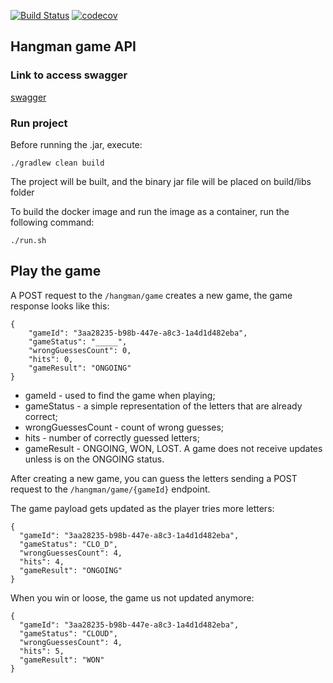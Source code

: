 [![Build Status](https://travis-ci.com/lucas_cs_simonini/hangman.svg?branch=master)](https://travis-ci.com/lucas_cs_simonini/hangman)
[![codecov](https://codecov.io/bb/lucas_cs_simonini/hangman/branch/master/graph/badge.svg)](https://codecov.io/bb/lucas_cs_simonini/hangman)

## Hangman game API ##

### Link to access swagger ###

[swagger](http://127.0.1.1:8081/hangman/swagger-ui/)

### Run project ###

Before running the .jar, execute:

`./gradlew clean build`

The project will be built, and the binary jar file will be placed on build/libs folder

To build the docker image and run the image as a container, run the following command:

`./run.sh`

## Play the game ##

A POST request to the `/hangman/game` creates a new game, the game response looks like this:

```
{
    "gameId": "3aa28235-b98b-447e-a8c3-1a4d1d482eba",
    "gameStatus": "_____",
    "wrongGuessesCount": 0,
    "hits": 0,
    "gameResult": "ONGOING"
}
```
- gameId - used to find the game when playing;
- gameStatus - a simple representation of the letters that are already correct;
- wrongGuessesCount - count of wrong guesses;
- hits - number of correctly guessed letters;
- gameResult - ONGOING, WON, LOST. A game does not receive updates unless is on the ONGOING status.


After creating a new game, you can guess the letters sending a POST request to the `/hangman/game/{gameId}` endpoint.

The game payload gets updated as the player tries more letters:

```
{
  "gameId": "3aa28235-b98b-447e-a8c3-1a4d1d482eba",
  "gameStatus": "CLO_D",
  "wrongGuessesCount": 4,
  "hits": 4,
  "gameResult": "ONGOING"
}
```
 When you win or loose, the game us not updated anymore:


```
{
  "gameId": "3aa28235-b98b-447e-a8c3-1a4d1d482eba",
  "gameStatus": "CLOUD",
  "wrongGuessesCount": 4,
  "hits": 5,
  "gameResult": "WON"
}
```

